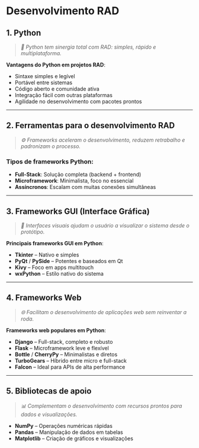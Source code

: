 # **Desenvolvimento RAD**

## 1. Python

> *🐍 Python tem sinergia total com RAD: simples, rápido e multiplataforma.*

**Vantagens do Python em projetos RAD**:

- Sintaxe simples e legível
- Portável entre sistemas
- Código aberto e comunidade ativa
- Integração fácil com outras plataformas
- Agilidade no desenvolvimento com pacotes prontos

---
## 2. Ferramentas para o desenvolvimento RAD

> *⚙️ Frameworks aceleram o desenvolvimento, reduzem retrabalho e padronizam o processo.*

### Tipos de frameworks Python:

- **Full-Stack**: Solução completa (backend + frontend)
- **Microframework**: Minimalista, foco no essencial
- **Assíncronos**: Escalam com muitas conexões simultâneas

---
## 3. Frameworks GUI (Interface Gráfica)

> *🧩 Interfaces visuais ajudam o usuário a visualizar o sistema desde o protótipo.*

**Principais frameworks GUI em Python**:

- **Tkinter** – Nativo e simples
- **PyQt** / **PySide** – Potentes e baseados em Qt
- **Kivy** – Foco em apps multitouch
- **wxPython** – Estilo nativo do sistema

---
## 4. Frameworks Web

> *🌐 Facilitam o desenvolvimento de aplicações web sem reinventar a roda.*

**Frameworks web populares em Python**:

- **Django** – Full-stack, completo e robusto
- **Flask** – Microframework leve e flexível
- **Bottle** / **CherryPy** – Minimalistas e diretos
- **TurboGears** – Híbrido entre micro e full-stack
- **Falcon** – Ideal para APIs de alta performance

---
## 5. Bibliotecas de apoio

> *📊 Complementam o desenvolvimento com recursos prontos para dados e visualizações.*

- **NumPy** – Operações numéricas rápidas
- **Pandas** – Manipulação de dados em tabelas
- **Matplotlib** – Criação de gráficos e visualizações